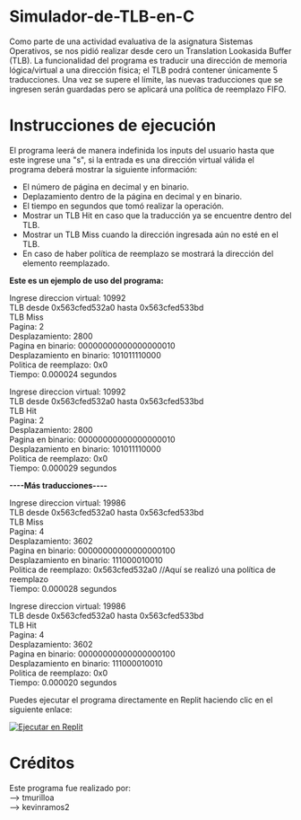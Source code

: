 # Simulador-de-TLB-en-C
Como parte de una actividad evaluativa de la asignatura Sistemas Operativos, se nos pidió realizar desde cero un Translation Lookasida Buffer (TLB). La funcionalidad del programa es traducir una dirección de memoria lógica/virtual a una dirección física; el TLB podrá contener únicamente 5 traducciones. Una vez se supere el límite, las nuevas traducciones que se ingresen serán guardadas pero se aplicará una política de reemplazo FIFO.  
# Instrucciones de ejecución
El programa leerá de manera indefinida los inputs del usuario hasta que este ingrese una "s", si la entrada es una dirección virtual válida el programa deberá mostrar la siguiente información: 
 - El número de página en decimal y en binario.
 - Deplazamiento dentro de la página en decimal y en binario.
 - El tiempo en segundos que tomó realizar la operación.
 - Mostrar un TLB Hit en caso que la traducción ya se encuentre dentro del TLB.
 - Mostrar un TLB Miss cuando la dirección ingresada aún no esté en el TLB.
 - En caso de haber política de reemplazo se mostrará la dirección del elemento reemplazado.  
    
  
**Este es un ejemplo de uso del programa:** 

  
Ingrese direccion virtual: 10992  
TLB desde 0x563cfed532a0 hasta 0x563cfed533bd  
TLB Miss  
Pagina: 2  
Desplazamiento: 2800  
Pagina en binario: 00000000000000000010  
Desplazamiento en binario: 101011110000  
Politica de reemplazo: 0x0  
Tiempo: 0.000024 segundos  

Ingrese direccion virtual: 10992  
TLB desde 0x563cfed532a0 hasta 0x563cfed533bd  
TLB Hit  
Pagina: 2  
Desplazamiento: 2800  
Pagina en binario: 00000000000000000010  
Desplazamiento en binario: 101011110000  
Politica de reemplazo: 0x0  
Tiempo: 0.000029 segundos     
  
**----Más traducciones----**    
  
Ingrese direccion virtual: 19986  
TLB desde 0x563cfed532a0 hasta 0x563cfed533bd  
TLB Miss  
Pagina: 4  
Desplazamiento: 3602  
Pagina en binario: 00000000000000000100  
Desplazamiento en binario: 111000010010  
Politica de reemplazo: 0x563cfed532a0  //Aquí se realizó una política de reemplazo  
Tiempo: 0.000028 segundos  

Ingrese direccion virtual: 19986  
TLB desde 0x563cfed532a0 hasta 0x563cfed533bd  
TLB Hit  
Pagina: 4  
Desplazamiento: 3602  
Pagina en binario: 00000000000000000100  
Desplazamiento en binario: 111000010010  
Politica de reemplazo: 0x0  
Tiempo: 0.000020 segundos  


Puedes ejecutar el programa directamente en Replit haciendo clic en el siguiente enlace:   

[![Ejecutar en Replit](https://replit.com/badge?caption=Ejecutar%20en%20Replit)](https://replit.com/@keramosl/parcial2)  
# Créditos  
Este programa fue realizado por:  
--> tmurilloa  
--> kevinramos2  
  


